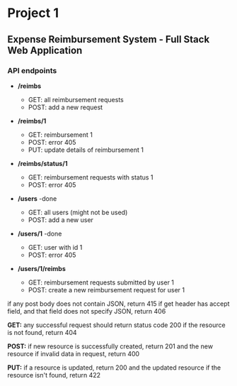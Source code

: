 # Project 1
## Expense Reimbursement System - Full Stack Web Application 

### API endpoints
- **/reimbs**
  - GET: all reimbursement requests
  - POST: add a new request

- **/reimbs/1**
  - GET: reimbursement 1
  - POST: error 405
  - PUT: update details of reimbursement 1

- **/reimbs/status/1**
  - GET: reimbursement requests with status 1
  - POST: error 405

- **/users** -done
  - GET: all users (might not be used)
  - POST: add a new user

- **/users/1** -done
  - GET: user with id 1
  - POST: error 405

- **/users/1/reimbs**
  - GET: reimbursement requests submitted by user 1
  - POST: create a new reimbursement request for user 1


if any post body does not contain JSON, return 415
if get header has accept field, and that field does not specify JSON, return 406

**GET:**
any successful request should return status code 200
if the resource is not found, return 404

**POST:**
if new resource is successfully created, return 201 and the new resource
if invalid data in request, return 400

**PUT:**
if a resource is updated, return 200 and the updated resource
if the resource isn't found, return 422
